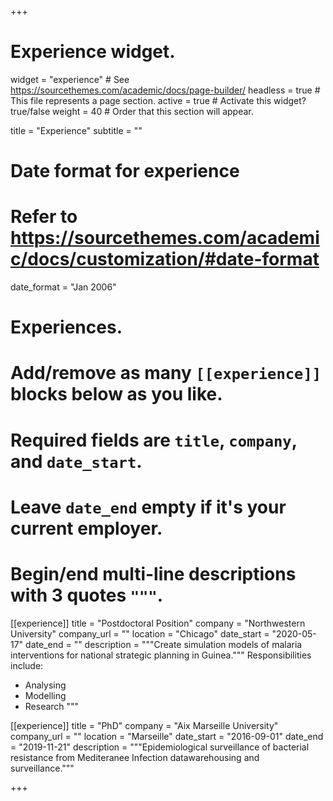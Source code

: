+++
# Experience widget.
widget = "experience"  # See https://sourcethemes.com/academic/docs/page-builder/
headless = true  # This file represents a page section.
active = true  # Activate this widget? true/false
weight = 40  # Order that this section will appear.

title = "Experience"
subtitle = ""

# Date format for experience
#   Refer to https://sourcethemes.com/academic/docs/customization/#date-format
date_format = "Jan 2006"

# Experiences.
#   Add/remove as many `[[experience]]` blocks below as you like.
#   Required fields are `title`, `company`, and `date_start`.
#   Leave `date_end` empty if it's your current employer.
#   Begin/end multi-line descriptions with 3 quotes `"""`.
[[experience]]
  title = "Postdoctoral Position"
  company = "Northwestern University"
  company_url = ""
  location = "Chicago"
  date_start = "2020-05-17"
  date_end = ""
  description = """Create simulation models of malaria interventions for national strategic planning in Guinea."""
  Responsibilities include:
  
  * Analysing
  * Modelling
  * Research
  """

[[experience]]
  title = "PhD"
  company = "Aix Marseille University"
  company_url = ""
  location = "Marseille"
  date_start = "2016-09-01"
  date_end = "2019-11-21"
  description = """Epidemiological surveillance of bacterial resistance from Mediteranee Infection
datawarehousing and surveillance."""

+++

